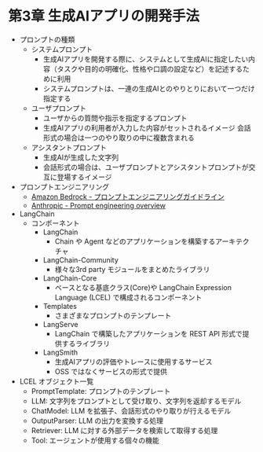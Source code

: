 # 第3章 生成AIアプリの開発手法

- プロンプトの種類
  - システムプロンプト
    - 生成AIアプリを開発する際に、システムとして生成AIに指定したい内容（タスクや目的の明確化、性格や口調の設定など）を記述するために利用
    - システムプロンプトは、一連の生成AIとのやりとりにおいて一つだけ指定する
  - ユーザプロンプト
    - ユーザからの質問や指示を指定するプロンプト
    - 生成AIアプリの利用者が入力した内容がセットされるイメージ
      会話形式の場合は一つのやり取りの中に複数含まれる
  - アシスタントプロンプト
    - 生成AIが生成した文字列
    - 会話形式の場合は、ユーザプロンプトとアシスタントプロンプトが交互に登場するイメージ
- プロンプトエンジニアリング
  - [Amazon Bedrock - プロンプトエンジニアリングガイドライン](https://docs.aws.amazon.com/ja_jp/bedrock/latest/userguide/prompt-engineering-guidelines.html)
  - [Anthropic - Prompt engineering overview](https://docs.anthropic.com/en/docs/build-with-claude/prompt-engineering/overview)
- LangChain
  - コンポーネント
    - LangChain
      - Chain や Agent などのアプリケーションを構築するアーキテクチャ
    - LangChain-Community
      - 様々な3rd party モジュールをまとめたライブラリ
    - LangChain-Core
      - ベースとなる基底クラス(Core)や LangChain Expression Language (LCEL) で構成されるコンポーネント
    - Templates
      - さまざまなプロンプトのテンプレート
    - LangServe
      - LangChain で構築したアプリケーションを REST API 形式で提供するライブラリ
    - LangSmith
      - 生成AIアプリの評価やトレースに使用するサービス
      - OSS ではなくサービスの形式で提供
- LCEL オブジェクト一覧
  - PromptTemplate: プロンプトのテンプレート
  - LLM: 文字列をプロンプトとして受け取り、文字列を返却するモデル
  - ChatModel: LLM を拡張子、会話形式のやり取りが行えるモデル
  - OutputParser: LLM の出力を変換する処理
  - Retriever: LLM に対する外部データを検索して取得する処理
  - Tool: エージェントが使用する個々の機能

